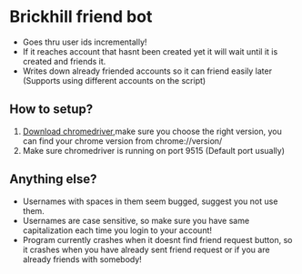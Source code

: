 # Brickhill friend bot
- Goes thru user ids incrementally!
- If it reaches account that hasnt been created yet it will wait until it is created and friends it.
- Writes down already friended accounts so it can friend easily later (Supports using different accounts on the script)

## How to setup?
1. [Download chromedriver](https://chromedriver.chromium.org/downloads),make sure you choose the right version, you can find your chrome version from chrome://version/
2. Make sure chromedriver is running on port 9515 (Default port usually)

## Anything else?
- Usernames with spaces in them seem bugged, suggest you not use them. 
- Usernames are case sensitive, so make sure you have same capitalization each time you login to your account!
- Program currently crashes when it doesnt find friend request button, so it crashes when you have already sent friend request or if you are already friends with somebody!
